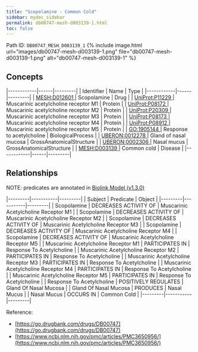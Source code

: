 ```yaml
---
title: "Scopolamine - Common Cold"
sidebar: mydoc_sidebar
permalink: db00747-mesh-d003139-1.html
toc: false 
---
```



Path ID: `DB00747_MESH_D003139_1`
{% include image.html url="images/db00747-mesh-d003139-1.png" file="db00747-mesh-d003139-1.png" alt="db00747-mesh-d003139-1" %}

## Concepts

|------------|------|---------|
| Identifier | Name | Type    |
|------------|------|---------|
| <a href="https://identifiers.org/MESH:D012601">MESH:D012601 </a> | Scopolamine | Drug |
| <a href="https://identifiers.org/UniProt:P11229">UniProt:P11229 </a> | Muscarinic acetylcholine receptor M1 | Protein |
| <a href="https://identifiers.org/UniProt:P08172">UniProt:P08172 </a> | Muscarinic acetylcholine receptor M2 | Protein |
| <a href="https://identifiers.org/UniProt:P20309">UniProt:P20309 </a> | Muscarinic acetylcholine receptor M3 | Protein |
| <a href="https://identifiers.org/UniProt:P08173">UniProt:P08173 </a> | Muscarinic acetylcholine receptor M4 | Protein |
| <a href="https://identifiers.org/UniProt:P08912">UniProt:P08912 </a> | Muscarinic acetylcholine receptor M5 | Protein |
| <a href="https://identifiers.org/GO:1905144">GO:1905144 </a> | Response to acetylcholine | BiologicalProcess |
| <a href="https://identifiers.org/UBERON:0012278">UBERON:0012278 </a> | Gland of nasal mucosa | GrossAnatomicalStructure |
| <a href="https://identifiers.org/UBERON:0002306">UBERON:0002306 </a> | Nasal mucus | GrossAnatomicalStructure |
| <a href="https://identifiers.org/MESH:D003139">MESH:D003139 </a> | Common cold | Disease |
|------------|------|---------|

## Relationships


NOTE: predicates are annotated in <a href="https://github.com/biolink/biolink-model/releases/tag/v1.3.0">Biolink Model (v1.3.0)</a>

|---------|-----------|---------|
| Subject | Predicate | Object  |
|---------|-----------|---------|
| Scopolamine | DECREASES ACTIVITY OF | Muscarinic Acetylcholine Receptor M1 |
| Scopolamine | DECREASES ACTIVITY OF | Muscarinic Acetylcholine Receptor M2 |
| Scopolamine | DECREASES ACTIVITY OF | Muscarinic Acetylcholine Receptor M3 |
| Scopolamine | DECREASES ACTIVITY OF | Muscarinic Acetylcholine Receptor M4 |
| Scopolamine | DECREASES ACTIVITY OF | Muscarinic Acetylcholine Receptor M5 |
| Muscarinic Acetylcholine Receptor M1 | PARTICIPATES IN | Response To Acetylcholine |
| Muscarinic Acetylcholine Receptor M2 | PARTICIPATES IN | Response To Acetylcholine |
| Muscarinic Acetylcholine Receptor M3 | PARTICIPATES IN | Response To Acetylcholine |
| Muscarinic Acetylcholine Receptor M4 | PARTICIPATES IN | Response To Acetylcholine |
| Muscarinic Acetylcholine Receptor M5 | PARTICIPATES IN | Response To Acetylcholine |
| Response To Acetylcholine | POSITIVELY REGULATES | Gland Of Nasal Mucosa |
| Gland Of Nasal Mucosa | PRODUCES | Nasal Mucus |
| Nasal Mucus | OCCURS IN | Common Cold |
|---------|-----------|---------|

Reference: 
  - [https://go.drugbank.com/drugs/DB00747](https://go.drugbank.com/drugs/DB00747)
  - [https://www.ncbi.nlm.nih.gov/pmc/articles/PMC3650956/](https://www.ncbi.nlm.nih.gov/pmc/articles/PMC3650956/)
